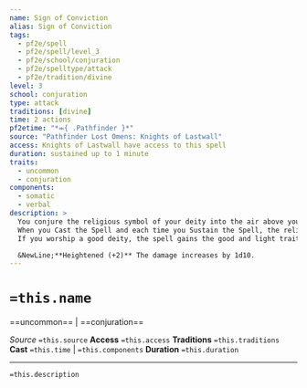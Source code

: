 ```yaml
---
name: Sign of Conviction
alias: Sign of Conviction
tags:
  - pf2e/spell
  - pf2e/spell/level_3
  - pf2e/school/conjuration
  - pf2e/spelltype/attack
  - pf2e/tradition/divine
level: 3
school: conjuration
type: attack
traditions: [divine]
time: 2 actions
pf2etime: "*⬺{ .Pathfinder }*"
source: "Pathfinder Lost Omens: Knights of Lastwall"
access: Knights of Lastwall have access to this spell
duration: sustained up to 1 minute
traits:
  - uncommon
  - conjuration
components:
  - somatic
  - verbal
description: >
  You conjure the religious symbol of your deity into the air above you in the same space you stand in, wielding the power of your faith to smite your foes. This religious symbol is immobile, made of pure magical force, and can't be damaged. As long as you Sustain sign of conviction, you gain a +1 status bonus to AC and saving throws and are [[Immobilized]]. The DC for any effect to force you to move out of your space (such as the Shove action) is equal to your spell DC or the normal DC, whichever is higher. If you stop being immobilized or are moved out of your space, sign of conviction immediately ends.
  When you Cast the Spell and each time you Sustain the Spell, the religious symbol emits a blast of energy at a target within 100 feet. Make a spell attack roll that deals 2d10 damage on a success (see below for determining damage type) and double damage on a critical success. You can Sustain the Spell multiple times in the same round to emit an array of blasts.
  If you worship a good deity, the spell gains the good and light traits, deals your choice of either fire or good damage, and emits bright light in a 20-foot burst. If you worship an evil deity, the spell gains the evil and darkness traits, deals your choice of cold or evil damage, and reduces the light level in a 20-foot burst to dim light if it would be brighter. If you worship a neutral deity, the spell gains the force trait and deals force damage.

  &NewLine;**Heightened (+2)** The damage increases by 1d10.
---
```

# `=this.name`
==uncommon== | ==conjuration==

*Source* `=this.source`
**Access** `=this.access`
**Traditions** `=this.traditions`
**Cast** `=this.time` | `=this.components`
**Duration** `=this.duration`

***
`=this.description`